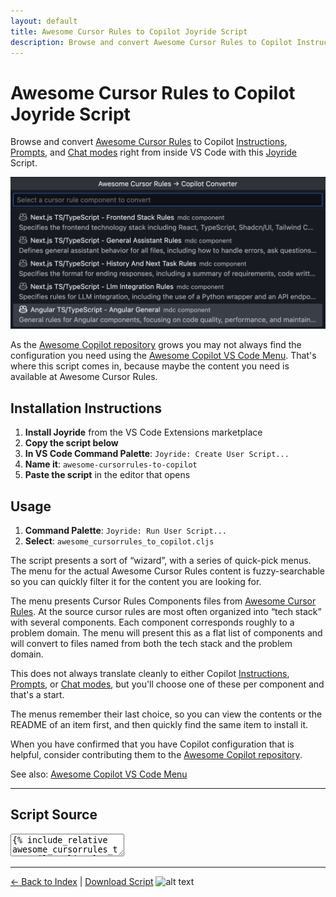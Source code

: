 ```yaml
---
layout: default
title: Awesome Cursor Rules to Copilot Joyride Script
description: Browse and convert Awesome Cursor Rules to Copilot Instructions, Prompts Chat modes right from inside VS Code with this Joyride Script
---
```


# Awesome Cursor Rules to Copilot Joyride Script

Browse and convert [Awesome Cursor Rules](https://github.com/PatrickJS/awesome-cursorrules) to Copilot [Instructions](https://code.visualstudio.com/docs/copilot/copilot-customization#_custom-instructions), [Prompts](https://code.visualstudio.com/docs/copilot/copilot-customization#_prompt-files-experimental), and [Chat modes](https://code.visualstudio.com/docs/copilot/chat/chat-modes) right from inside VS Code with this [Joyride](https://github.com/BetterThanTomorrow/joyride) Script.

![awesome-cursorrules-to-copilot-menu](awesome-cursorrules-to-copilot-menu.png)

As the [Awesome Copilot repository](https://github.com/github/awesome-copilot) grows you may not always find the configuration you need using the [Awesome Copilot VS Code Menu](awesome-copilot-script.md). That's where this script comes in, because maybe the content you need is available at Awesome Cursor Rules.


<!-- {% include youtubePlayer.html id=page.youtubeId %} -->

## Installation Instructions

1. **Install Joyride** from the VS Code Extensions marketplace
2. **Copy the script below**
3. **In VS Code Command Palette**: `Joyride: Create User Script...`
4. **Name it**: `awesome-cursorrules-to-copilot`
5. **Paste the script** in the editor that opens

## Usage

1. **Command Palette**: `Joyride: Run User Script...`
2. **Select**: `awesome_cursorrules_to_copilot.cljs`

The script presents a sort of “wizard”, with a series of quick-pick menus. The menu for the actual Awesome Cursor Rules content is fuzzy-searchable so you can quickly filter it for the content you are looking for.

The menu presents Cursor Rules Components files from [Awesome Cursor Rules](https://github.com/PatrickJS/awesome-cursorrules). At the source cursor rules are most often organized into “tech stack” with several components. Each component corresponds roughly to a problem domain. The menu will present this as a flat list of components and will convert to files named from both the tech stack and the problem domain.

This does not always translate cleanly to either Copilot [Instructions](https://code.visualstudio.com/docs/copilot/copilot-customization#_custom-instructions), [Prompts](https://code.visualstudio.com/docs/copilot/copilot-customization#_prompt-files-experimental), or [Chat modes](https://code.visualstudio.com/docs/copilot/chat/chat-modes), but you'll choose one of these per component and that's a start.

The menus remember their last choice, so you can view the contents or the README of an item first, and then quickly find the same item to install it.

When you have confirmed that you have Copilot configuration that is helpful, consider contributing them to the [Awesome Copilot repository](https://github.com/github/awesome-copilot).

See also: [Awesome Copilot VS Code Menu](awesome-copilot-script)

---

## Script Source

<textarea class="code" readonly>
{% include_relative awesome_cursorrules_to_copilot.cljs %}
</textarea>

---

[← Back to Index](index.html) | [Download Script](awesome_cursorrules_to_copilot.cljs)
![alt text](image.png)